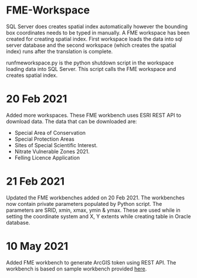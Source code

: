  # FME-Workspace

SQL Server does creates spatial index automatically however the bounding box coordinates needs to be typed in manually. A FME workspace has been created for creating spatial index. First workspace loads the data into sql server database and the second workspace (which creates the spatial index) runs after the translation is complete.

runfmeworkspace.py is the python shutdown script in the workspace loading data into SQL Server. This script calls the FME workspace and creates spatial index.

# 20 Feb 2021
Added more workspaces. These FME workbench uses ESRI REST API to download data. The data that can be downloaded are:
* Special Area of Conservation
* Special Protection Areas
* Sites of Special Scientific Interest.
* Nitrate Vulnerable Zones 2021.
* Felling Licence Application

# 21 Feb 2021
Updated the FME workbenches added on 20 Feb 2021. The workbenches now contain private parameters populated by Python script. The parameters are SRID, xmin, xmax, ymin & ymax. These are used while in setting the coordinate system and X, Y extents while creating table in Oracle database.

# 10 May 2021
Added FME workbench to generate ArcGIS token using REST API. The workbench is based on sample workbench provided [here](https://locus.co.nz/fme-arcgis-online/).
